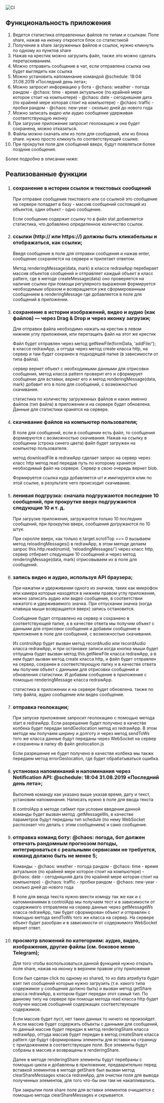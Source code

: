 ![CI](https://github.com/DmitriyIskra/chat-frontend/actions/workflows/web.yml/badge.svg)


## Функциональность приложения

1. Ведется статистика отправленных файлов по типам и ссылкам. Поле share, нажав на иконку откроется блок со статистикой
2. Получение в share загруженных файлов и ссылок, нужно кликнуть по одному из пунктов share
3. Нажав на крестик можно загрузить файл, также это можно сделать перетаскиванием.
4. Можно отправить сообщение в чат, если отправлена ссылка она будет выглядеть как ссылка
5. Можно установить напоминание командой @schedule: 18:04 31.08.2019 «Последний день лета»;
6. Можно запросит информацию у бота
        - @chaos: weather - погода рандом
        - @chaos: time - время актуальное (по крайней мере которое стоит на компьютере)
        - @chaos: date - сегодняшняя дата (по крайней мере которая стоит на компьютере)
        - @chaos: traffic - пробки рандом
        - @chaos: new-year - сколько дней до нового года
7. Можно записать видео или аудио сообщение удерживая соответствующую иконку
8. При загрузке приложение запросит геолокацию и она будет сохранена, можно отказаться.
9. Файлы можно скачать или из поля для сообщений, или из блока share. нужно просто кликнуть по соответствующей ссылке.
10. При прокрутке поля для сообщений вверх, будут появляться более поздние сообщения.


Более подробно в описании ниже:

## Реализованные функции

1. ### сохранение в истории ссылок и текстовых сообщений
   
   При отправке сообщения текстового или со ссылкой это сообщение на сервере попадает в базу - массив сообщений состоящий из объектов, один объект - одно сообщение.

   Если сообщение содержит ссылку то в файл stat добавляется статистика, что добавлено определенное количество ссылок.

2. ### ссылки (http:// или https://) должны быть кликабельны и отображаться, как ссылки;
   
   Введя сообщение в поле для отправки сообщения и нажав enter, сообщение сохраняется на сервере и прилетает ответом.

   Метод renderingMessage(data, mark) в классе redrawApp перебирает массив объектов сообщений и отправляет каждый объект в класс pattern, где в методе createMessage(data) оно проверяется на наличие ссылки при помощи регулярного выражения формируется необходимым образом и возвращается уже сформированным сообщением в renderingMessage где добавляется в поле для сообщений в приложении.
   
3. ### сохранение в истории изображений, видео и аудио (как файлов) — через Drag & Drop и через иконку загрузки;

    Для отправки файла необходимо нажать на крестик в левом нижнем углу приложения, или перетащить файл на этот же крестик

    Файл будет отправлен через метод getNewFile(formData, 'addFile/'); в классе redrawApp, а оттуда через метод create класса http, на сервер и там будет сохранен в подходящей папке (в зависимости от типа файла).

    сервер вернет объект с необходимыми данными для отрисовки сообщения, метод класса pattern проверит его и сформирует сообщение для вставки, вернет его и метод renderingMessage(data, mark) добавит его в поле для сообщений, с возможностью скачивания.

    статистика по количеству загруженных файлов и каких именно файлов (тип файла) в приложении и на сервере будет обновлена.
    Данные для статистики хранятся на сервере.
   
4. ### скачивание файлов на компьютер пользователя;
   
   В поле для сообщений, если в сообщении есть файл, то сообщения формируются с возможностью скачивания. Нажав на ссылку в сообщении (строка синего цвета) файл будет загружен на компьютер пользователя.

   метод downloadFile в redrawApp сделает запрос на сервер через класс http метод read передав путь по которому хранится необходимый файл на сервере.
   Сервер в свою очередь вернет blob. 

   Формируется ссылка куда добавляется url и имитируется клик по этой ссылке, в результате чего происходит скачивание.
   
5. ### ленивая подгрузка: сначала подгружаются последние 10 сообщений, при прокрутке вверх подгружаются следующие 10 и т. д.

    При загрузке приложения, загружаются только 10 последних сообщений, при прокрутке вверх, 
    сообщения догружаются по 10 штук.

    При скролле вверх, как только e.target.scrollTop === 0 вызываем метод reloadingMessages()
    в redrawApp, в этом методе делаем запрос this.http.read(numid, 'reloadingMessages/') через класс http, сервер отбирает следующие 10 сообщений и через метод renderingMessage(data, mark) отрисовываем их в поле для сообщений.
    
6. ### запись видео и аудио, используя API браузера;

    При нажатии и удерживании одного из значков, таких как микрофон или камера которые находятся в нижнем правом углу приложения, можно записать аудио или видео сообщение, в соответствии нажатого и удерживаемого значка. При отпускании значка (когда клавиша мыши возвращается вверх) запись остановится.

    Сообщение будет отправлено на сервер и сохранено в соответствующей папке, а в качестве ответа мы получим объект с данными для отрисовки сообщения и добавим сообщение в приложение в поле для сообщений, с возможностью скачивания.

    Из controlApp будет вызван метод recordAudio или recordAudio класса redrawApp, и при остановке записи когда кнопка мыши будет отпущена будет вызван метод this.getNewFile класса redrawApp, а в нем будет вызван метод create класса http, и файл будет отправлен на сервер, сохранен в соответствующую папку и в качестве ответа мы получим объект с данными для отрисовки сообщения и обновления статистики. И добавим сообщение в приложение с помощью renderingMessage класса redrawApp.

    статистика в приложении и на сервере будет обновлена. также по типу файла, аудио сообщение или видео сообщение.
   
7. ### отправка геолокации;
   
    При запуске приложение запросит геолокацию с помощью метода start в redrawApp. Если разрешение будет получено в качестве колбека будет передан sendGeolocation метод из redrawApp.
    В этом методе мы получаем ширину и долготу и через метод sendToWs того же класса данные будут переданы через WebSocket на сервер и сохранены в папку db файл geolocation.js

    Если разрешение не будет получено в качестве колбека мы такжк передаем метод errorGeolocation, где будет обрабатываться ошибка.
   
8. ### установка напоминаний и напоминания через Notification API: @schedule: 18:04 31.08.2019 «Последний день лета»;

    Выполнив команду как указано выше указав время, дату и текст, установим напоминания. Написать нужно в поле для ввода текста

    В controlApp в методе сабмит при условии введения данной команды будет вызван метод .getMessageWs, в качестве параметров будут переданы тип schedule (по нему WebSocket распознает что делать с этим сообщением) и само сообщение.
   
9.  ### отправка команд боту: @chaos: погода, бот должен отвечать рандомным прогнозом погоды, интегрироваться с реальными сервисами не требуется, команд должно быть не менее 5;
    Команды:
        - @chaos: weather - погода рандом
        - @chaos: time - время актуальное (по крайней мере которое стоит на компьютере)
        - @chaos: date - сегодняшняя дата (по крайней мере которая стоит на компьютере)
        - @chaos: traffic - пробки рандом
        - @chaos: new-year - сколько дней до нового года

    В поле для ввода текста нужно ввести комнду
    так же как и с напоминаниями в controlApp мы получаем тест и в зависимости от содержимого отправляем на сервер данные через getMessageWs класса redrawApp, там будет сформирован объект и отправлен с помощью метода sendToWs того же класса на сервер. На сервере объект будет разобран и в зависимости от содержимого WebSocket вернет ответ.
  
10. ### просмотр вложений по категориям: аудио, видео, изображения, другие файлы (см. боковое меню Telegram);

    Для того чтобы воспользоваться данной функцией нужно открыть поле share, нажав на иконку в верхнем правом углу приложения

    Если был сделан click по одному из shared, то из data атрибута будет взят тип сообщений которые нужно загрузить (т.е. какого типа содержимое у сообщения должно быть) и вызван метод getShare класса redrawApp, в котором будет передан этот самый тип. По данному типу на сервере при помощи метода read класса http будет получен массив сообщений содержащих соответствующее содержимое. 

    Если массив будет пуст, нет таких данных то ничего не произойдет. А если массив будет содержать объекты с данными для сообщений, то данный массив будет передан в метод renderingShare класса redrawApp, оттуда массив будет передан в метод createShare класса pattern где будут сформированы элементы для вставки на страницу с прилдожением в соответствующее поле. Все элементы будут собраны в массив и возвращены в renderingShare.

    Далее в методе renderingShare элементы будут перебраны с помощью цикла и добавлены в приложение, предварительно перед вставкой элементов в методе getShare был вызван метод clearShareMessages класса redrawApp, для очистки поля для вывода полученных элементов, для того что-бы они там не накапливались.

    При закрытии поля share поле для вставки элементов очищается с помощью метода clearShareMessages и скрывается.